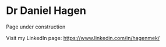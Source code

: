 # Dr Daniel Hagen
Page under construction

Visit my LinkedIn page: https://www.linkedin.com/in/hagenmek/


